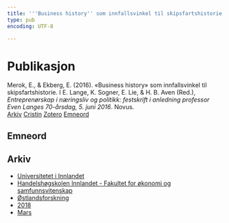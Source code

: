 ```yaml
---
title: '''Business history'' som innfallsvinkel til skipsfartshistorie'
type: pub
encoding: UTF-8

---
```

<h1>Publikasjon</h1>
<article id="csl-bib-container-N278APVV" class="csl-bib-container">
  <div class="csl-bib-body"> <div class="csl-entry">Merok, E., &#38; Ekberg, E. (2016). «Business history» som innfallsvinkel til skipsfartshistorie. I E. Lange, K. Sogner, E. Lie, &#38; H. B. Aven (Red.), <i>Entreprenørskap i næringsliv og politikk: festskrift i anledning professor Even Langes 70-årsdag, 5. juni 2016</i>. Novus.</div> </div>
  <div class="csl-bib-buttons">
    <a href="#taxonomy-article-N278APVV" alt="archive" class="csl-bib-button">Arkiv</a>
    <a href="https://app.cristin.no/results/show.jsf?id=1573715" alt="Cristin" class="csl-bib-button">Cristin</a>
    <a href="http://zotero.org/groups/5881554/items/N278APVV" alt="Zotero" class="csl-bib-button">Zotero</a>
    <a href="#keywords-article-N278APVV" alt="keywords" class="csl-bib-button">Emneord</a>
  </div>
  <div id="csl-bib-meta-container-N278APVV"></div>
</article>
<div id="csl-bib-meta-N278APVV" class="csl-bib-meta">
  <article id="keywords-article-N278APVV" class="keywords-article">
    <h1>Emneord</h1>
    
  </article>
  <article id="taxonomy-article-N278APVV" class="taxonomy-article">
    <h1>Arkiv</h1>
    <ul>
      <li><a href="{{< params subfolder >}}nn/archive/?key=3DCRN523">Universitetet i Innlandet</a></li>
      <li><a href="{{< params subfolder >}}nn/archive/?key=DU8Q9LN9">Handelshøgskolen Innlandet - Fakultet for økonomi og samfunnsvitenskap</a></li>
      <li><a href="{{< params subfolder >}}nn/archive/?key=IRYXBU4S">Østlandsforskning</a></li>
      <li><a href="{{< params subfolder >}}nn/archive/?key=64DNHFWC">2018</a></li>
      <li><a href="{{< params subfolder >}}nn/archive/?key=MWHU9WHZ">Mars</a></li>
    </ul>
  </article>
</div>

